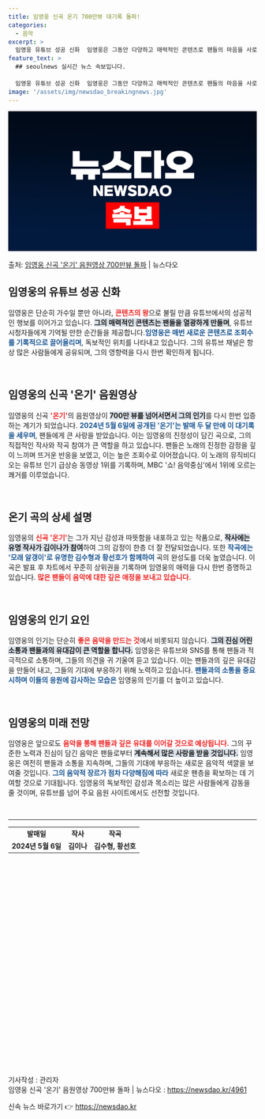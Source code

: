```yaml
---
title: 임영웅 신곡 온기 700만뷰 대기록 돌파!
categories:
  - 음악
excerpt: >
  임영웅 유튜브 성공 신화  임영웅은 그동안 다양하고 매력적인 콘텐츠로 팬들의 마음을 사로잡으며, 유튜브에서 …
feature_text: >
  ## seoulnews 실시간 뉴스 속보입니다.

  임영웅 유튜브 성공 신화  임영웅은 그동안 다양하고 매력적인 콘텐츠로 팬들의 마음을 사로잡으며, 유튜브에서 …
image: '/assets/img/newsdao_breakingnews.jpg'
---
```


![뉴스다오 속보](/assets/img/newsdao_breakingnews.jpg)

<p>출처: <a href="https://newsdao.kr/4961" rel="dofollow">임영웅 신곡 '온기' 음원영상 700만뷰 돌파</a> | 뉴스다오</p>

<h2 data-ke-size="size26">임영웅의 유튜브 성공 신화</h2>

<p data-ke-size="size16">임영웅은 단순히 가수일 뿐만 아니라, <b><span style="color: #ee2323;">콘텐츠의 왕</span></b>으로 불릴 만큼 유튜브에서의 성공적인 행보를 이어가고 있습니다. <b><span style="background-color: #21538527;">그의 매력적인 콘텐츠는 팬들을 열광하게 만들며</span></b>, 유튜브 시청자들에게 기억될 만한 순간들을 제공합니다.<b><span style="color: #1a5490;">임영웅은 매번 새로운 콘텐츠로 조회수를 기록적으로 끌어올리며</span></b>, 독보적인 위치를 나타내고 있습니다. 그의 유튜브 채널은 항상 많은 사람들에게 공유되며, 그의 영향력을 다시 한번 확인하게 됩니다.</p>

<p data-ke-size="size16">&nbsp;</p>

<h2 data-ke-size="size26">임영웅의 신곡 '온기' 음원영상</h2>

<p data-ke-size="size16">임영웅의 신곡 <b><span style="color: #ee2323;">'온기'</span></b>의 음원영상이 <b><span style="background-color: #21538527;">700만 뷰를 넘어서면서 그의 인기</span></b>를 다시 한번 입증하는 계기가 되었습니다. <b><span style="color: #1a5490;">2024년 5월 6일에 공개된 '온기'는 발매 두 달 만에 이 대기록을 세우며</span></b>, 팬들에게 큰 사랑을 받았습니다. 이는 임영웅의 진정성이 담긴 곡으로, 그의 직접적인 작사와 작곡 참여가 큰 역할을 하고 있습니다. 팬들은 노래의 진정한 감정을 깊이 느끼며 뜨거운 반응을 보였고, 이는 높은 조회수로 이어졌습니다. 이 노래의 뮤직비디오는 유튜브 인기 급상승 동영상 1위를 기록하며, MBC '쇼! 음악중심'에서 1위에 오르는 쾌거를 이루었습니다.</p>

<p data-ke-size="size16">&nbsp;</p>

<h2 data-ke-size="size26">온기 곡의 상세 설명</h2>

<p data-ke-size="size16">임영웅의 <b><span style="color: #ee2323;">신곡 '온기'</span></b>는 그가 지닌 감성과 따뜻함을 내포하고 있는 작품으로, <b><span style="background-color: #21538527;">작사에는 유명 작사가 김이나가 참여</span></b>하여 그의 감정이 한층 더 잘 전달되었습니다. 또한 <b><span style="color: #1a5490;">작곡에는 '모래 알갱이'로 유명한 김수형과 황선호가 함께하여</span></b> 곡의 완성도를 더욱 높였습니다. 이 곡은 발표 후 차트에서 꾸준히 상위권을 기록하며 임영웅의 매력을 다시 한번 증명하고 있습니다. <b><span style="color: #ee2323;">많은 팬들이 음악에 대한 깊은 애정을 보내고 있습니다.</span></b></p>

<p data-ke-size="size16">&nbsp;</p>

<h2 data-ke-size="size26">임영웅의 인기 요인</h2>

<p data-ke-size="size16">임영웅의 인기는 단순히 <b><span style="color: #ee2323;">좋은 음악을 만드는 것</span></b>에서 비롯되지 않습니다. <b><span style="background-color: #21538527;">그의 진심 어린 소통과 팬들과의 유대감이 큰 역할을 합니다.</span></b> 임영웅은 유튜브와 SNS를 통해 팬들과 적극적으로 소통하며, 그들의 의견을 귀 기울여 듣고 있습니다. 이는 팬들과의 깊은 유대감을 만들어 내고, 그들의 기대에 부응하기 위해 노력하고 있습니다. <b><span style="color: #1a5490;">팬들과의 소통을 중요시하며 이들의 응원에 감사하는 모습은</span></b> 임영웅의 인기를 더 높이고 있습니다.</p>

<p data-ke-size="size16">&nbsp;</p>

<h2 data-ke-size="size26">임영웅의 미래 전망</h2>

<p data-ke-size="size16">임영웅은 앞으로도 <b><span style="color: #ee2323;">음악을 통해 팬들과 깊은 유대를 이어갈 것으로 예상됩니다.</span></b> 그의 꾸준한 노력과 진심이 담긴 음악은 팬들로부터 <b><span style="background-color: #21538527;">계속해서 많은 사랑을 받을 것입니다.</span></b> 임영웅은 여전히 팬들과 소통을 지속하며, 그들의 기대에 부응하는 새로운 음악적 색깔을 보여줄 것입니다. <b><span style="color: #1a5490;">그의 음악적 장르가 점차 다양해짐에 따라</span></b> 새로운 팬층을 확보하는 데 기여할 것으로 기대됩니다. 임영웅의 독보적인 감성과 목소리는 많은 사람들에게 감동을 줄 것이며, 유튜브를 넘어 주요 음원 사이트에서도 선전할 것입니다.</p>

<p data-ke-size="size16">&nbsp;</p>

<hr />

<table style="width: 100%; border-collapse: collapse;">
<tr>
<td style="text-align: center; height: 17px;"><b>발매일</b></td>
<td style="text-align: center; height: 17px;"><b>작사</b></td>
<td style="text-align: center; height: 17px;"><b>작곡</b></td>
</tr>
<tr>
<td style="text-align: center; height: 17px;"><b>2024년 5월 6일</b></td>
<td style="text-align: center; height: 17px;"><b>김이나</b></td>
<td style="text-align: center; height: 17px;"><b>김수형, 황선호</b></td>
</tr>
</table>

<p data-ke-size="size16">&nbsp;</p>

<p data-ke-size="size16">&nbsp;</p>

<p data-ke-size="size16">&nbsp;</p>

<p data-ke-size="size16">&nbsp;</p>

<p data-ke-size="size16">&nbsp;</p>

<p data-ke-size="size16">&nbsp;</p>

<p data-ke-size="size16">&nbsp;</p>

<p data-ke-size="size16">&nbsp;</p>

<p data-ke-size="size16">&nbsp;</p>

<p data-ke-size="size16">&nbsp;</p>

<p data-ke-size="size16">&nbsp;</p>

<p data-ke-size="size16">&nbsp;</p>

<p data-ke-size="size16">&nbsp;</p>

<p data-ke-size="size16">&nbsp;</p>

기사작성 : 관리자  
임영웅 신곡 '온기' 음원영상 700만뷰 돌파 | 뉴스다오  : https://newsdao.kr/4961 

신속 뉴스 바로가기 👉 <a href="https://newsdao.kr" rel="dofollow">https://newsdao.kr</a>


